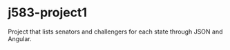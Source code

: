 # j583-project1
Project that lists senators and challengers for each state through JSON and Angular.
